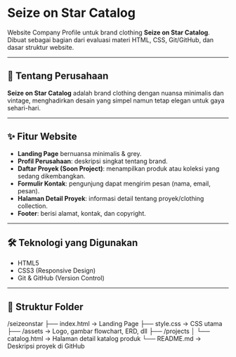 # Seize on Star Catalog

Website Company Profile untuk brand clothing **Seize on Star Catalog**.  
Dibuat sebagai bagian dari evaluasi materi HTML, CSS, Git/GitHub, dan dasar struktur website.

---

## 📌 Tentang Perusahaan
**Seize on Star Catalog** adalah brand clothing dengan nuansa minimalis dan vintage, menghadirkan desain yang simpel namun tetap elegan untuk gaya sehari-hari.

---

## ✨ Fitur Website
- **Landing Page** bernuansa minimalis & grey.
- **Profil Perusahaan**: deskripsi singkat tentang brand.
- **Daftar Proyek (Soon Project)**: menampilkan produk atau koleksi yang sedang dikembangkan.
- **Formulir Kontak**: pengunjung dapat mengirim pesan (nama, email, pesan).
- **Halaman Detail Proyek**: informasi detail tentang proyek/clothing collection.
- **Footer**: berisi alamat, kontak, dan copyright.

---

## 🛠 Teknologi yang Digunakan
- HTML5
- CSS3 (Responsive Design)
- Git & GitHub (Version Control)

---

## 📂 Struktur Folder
/seizeonstar
├── index.html          -> Landing Page
├── style.css           -> CSS utama
├── /assets             -> Logo, gambar flowchart, ERD, dll
├── /projects
│    └── catalog.html   -> Halaman detail katalog produk
└── README.md           -> Deskripsi proyek di GitHub